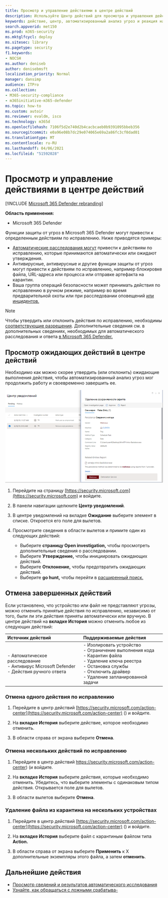 ```yaml
---
title: Просмотр и управление действиями в центре действий
description: Используйте Центр действий для просмотра и управления действиями по исправлению
keywords: действие, центр, автоматизированный анализ угроз и реакция на угрозы, автоматизированный, анализ угроз, реакция на угрозы, исправление
search.appverid: met150
ms.prod: m365-security
ms.mktglfcycl: deploy
ms.sitesec: library
ms.pagetype: security
f1.keywords:
- NOCSH
ms.author: deniseb
author: denisebmsft
localization_priority: Normal
manager: dansimp
audience: ITPro
ms.collection:
- M365-security-compliance
- m365initiative-m365-defender
ms.topic: how-to
ms.custom: autoir
ms.reviewer: evaldm, isco
ms.technology: m365d
ms.openlocfilehash: 7106f5d2e740d2b4cacbcaeb0b9391095bbeb356
ms.sourcegitcommit: e0a96e08b7dc29e074065e69a2a86fc3cf0dad01
ms.translationtype: MT
ms.contentlocale: ru-RU
ms.lasthandoff: 04/06/2021
ms.locfileid: "51592028"
---
```

# <a name="view-and-manage-actions-in-the-action-center"></a>Просмотр и управление действиями в центре действий

[!INCLUDE [Microsoft 365 Defender rebranding](../includes/microsoft-defender.md)]


**Область применения:**
- Microsoft 365 Defender

Функции защиты от угроз в Microsoft 365 Defender могут привести к определенным действиям по исправлению. Ниже приводятся примеры:
- [Автоматические расследования могут](m365d-autoir.md) привести к действиям по исправлению, которые принимаются автоматически или ожидают утверждения.
- Антивирусные, антивирусные и другие функции защиты от угроз могут привести к действиям по исправлению, например блокировке файла, URL-адреса или процесса или отправке артефакта на карантин.
- Ваша группа операций безопасности может принимать действия по [](advanced-hunting-overview.md) исправлению в ручном режиме, например во время предварительной охоты или при расследовании оповещений [или](investigate-alerts.md) [инцидентов.](investigate-incidents.md)

> [!NOTE]
> Чтобы утвердить или отклонить действия по исправлению, необходимы [соответствующие разрешения](m365d-action-center.md#required-permissions-for-action-center-tasks). Дополнительные сведения см. в дополнительных сведениях, необходимых для автоматического расследования и ответа [в Microsoft 365 Defender.](m365d-configure-auto-investigation-response.md#prerequisites-for-automated-investigation-and-response-in-microsoft-365-defender)

## <a name="review-pending-actions-in-the-action-center"></a>Просмотр ожидающих действий в центре действий

Необходимо как можно скорее утвердить (или отклонить) ожидающие выполнения действия, чтобы автоматизированный анализ угроз мог продолжить работу и своевременно завершить ее. 

![Утверждение или отклонение действия](../../media/air-actioncenter-itemselected.png)

1. Перейдите на страницу [https://security.microsoft.com](https://security.microsoft.com) и войдите. 

2. В панели навигации щелкните **Центр уведомлений**. 

3. В центре уведомлений на вкладке **Ожидание** выберите элемент в списке. Откроется его поле для вылетов.

4. Просмотрите сведения в области вылетов и примите один из следующих действий:
   - Выберите **страницу Open investigation,** чтобы просмотреть дополнительные сведения о расследовании.
   - Выберите **Утверждение,** чтобы инициировать ожидающих действий.
   - Выберите **Отклонение,** чтобы предотвратить ожидающих действий.
   - Выберите **go hunt,** чтобы перейти в [расширенный поиск.](advanced-hunting-overview.md) 

## <a name="undo-completed-actions"></a>Отмена завершенных действий

Если установлено, что устройство или файл не представляют угрозы, можно отменить принятые действия по исправлению, независимо от того, были ли эти действия приняты автоматически или вручную. В центре действий на **вкладке История** можно отменить любое из следующих действий:  

| Источник действий | Поддерживаемые действия |
|:---|:---|
| - Автоматическое расследование <br/>- Антивирус Microsoft Defender <br/>- Действия ручного ответа | - Изолировать устройство <br/>- Ограничение выполнения кода <br/>- Карантин файла <br/>- Удаление ключа реестра <br/>- Остановка службы <br/>- Отключить драйвер <br/>- Удаление запланированной задачи |

### <a name="undo-one-remediation-action"></a>Отмена одного действия по исправлению

1. Перейдите в центр действий [https://security.microsoft.com/action-center](https://security.microsoft.com/action-center) () и войдите.

2. На **вкладке История** выберите действие, которое необходимо отменить.

3. В области справа от экрана выберите **Отмена**.

### <a name="undo-multiple-remediation-actions"></a>Отмена нескольких действий по исправлению

1. Перейдите в центр действий https://security.microsoft.com/action-center) (и войдите.

2. На **вкладке История** выберите действия, которые необходимо отменить. Убедитесь, что выберите элементы с одинаковым типом действия. Открывается поле для вылетов.

3. В области вылетов выберите **Отмена**.

### <a name="to-remove-a-file-from-quarantine-across-multiple-devices"></a>Удаление файла из карантина на нескольких устройствах 

1. Перейдите в центр действий [https://security.microsoft.com/action-center](https://security.microsoft.com/action-center) () и войдите.

2. На **вкладке История** выберите файл с карантиным файлом типа **Action.**

3. В области справа от экрана выберите **Применить** к X дополнительные экземпляры этого файла, а затем **отменить**.

## <a name="next-steps"></a>Дальнейшие действия

- [Просмотр сведений и результатов автоматического исследования](m365d-autoir-results.md)
- [Узнайте, как обращаться с ложными срабатыва-](m365d-autoir-report-false-positives-negatives.md)
